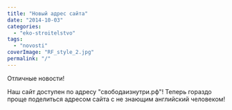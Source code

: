 ```yaml
---
title: "Новый адрес сайта"
date: "2014-10-03"
categories: 
  - "eko-stroitelstvo"
tags: 
  - "novosti"
coverImage: "RF_style_2.jpg"
permalink: "/"
---
```


Отличные новости!

Наш сайт доступен по адресу "свободаизнутри.рф"! Теперь гораздо проще поделиться адресом сайта с не знающим английский человеком!
